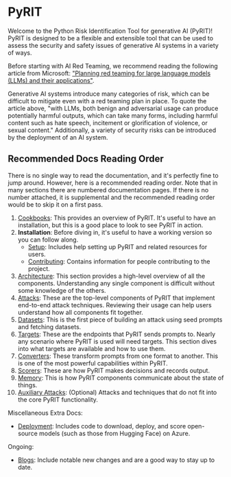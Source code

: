 # PyRIT

Welcome to the Python Risk Identification Tool for generative AI (PyRIT)! PyRIT is designed to be a flexible and extensible tool that can be used to assess the security and safety issues of generative AI systems in a variety of ways.

Before starting with AI Red Teaming, we recommend reading the following article from Microsoft:
["Planning red teaming for large language models (LLMs) and their applications"](https://learn.microsoft.com/en-us/azure/ai-services/openai/concepts/red-teaming).

Generative AI systems introduce many categories of risk, which can be difficult to mitigate even with a red teaming
plan in place. To quote the article above, "with LLMs, both benign and adversarial usage can produce
potentially harmful outputs, which can take many forms, including harmful content such as hate speech,
incitement or glorification of violence, or sexual content." Additionally, a variety of security risks
can be introduced by the deployment of an AI system.

## Recommended Docs Reading Order

There is no single way to read the documentation, and it's perfectly fine to jump around. However, here is a recommended reading order. Note that in many sections there are numbered documentation pages. If there is no number attached, it is supplemental and the recommended reading order would be to skip it on a first pass.

1. [Cookbooks](./cookbooks/README.md): This provides an overview of PyRIT. It's useful to have an installation, but this is a good place to look to see PyRIT in action.
2. **Installation**: Before diving in, it's useful to have a working version so you can follow along.
   - [Setup](./setup/install_pyrit.md): Includes help setting up PyRIT and related resources for users.
   - [Contributing](./contributing/README.md): Contains information for people contributing to the project.
3. [Architecture](./code/architecture.md): This section provides a high-level overview of all the components. Understanding any single component is difficult without some knowledge of the others.
4. [Attacks](./code/executor/attack/0_attack.md): These are the top-level components of PyRIT that implement end-to-end attack techniques. Reviewing their usage can help users understand how all components fit together.
5. [Datasets](./code/datasets/0_dataset.md): This is the first piece of building an attack using seed prompts and fetching datasets.
6. [Targets](./code/targets/0_prompt_targets.md): These are the endpoints that PyRIT sends prompts to. Nearly any scenario where PyRIT is used will need targets. This section dives into what targets are available and how to use them.
7. [Converters](./code/converters/0_converters.ipynb): These transform prompts from one format to another. This is one of the most powerful capabilities within PyRIT.
8. [Scorers](./code/scoring/0_scoring.md): These are how PyRIT makes decisions and records output.
9. [Memory](./code/memory/0_memory.md): This is how PyRIT components communicate about the state of things.
10. [Auxiliary Attacks](./code/auxiliary_attacks/0_auxiliary_attacks.ipynb): (Optional) Attacks and techniques that do not fit into the core PyRIT functionality.

Miscellaneous Extra Docs:

- [Deployment](./deployment/README.md): Includes code to download, deploy, and score open-source models (such as those from Hugging Face) on Azure.


Ongoing:

- [Blogs](./blog/README.md): Include notable new changes and are a good way to stay up to date.
